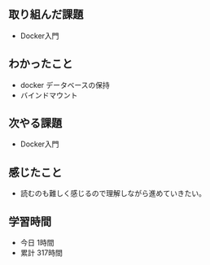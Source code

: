 ## 取り組んだ課題
- Docker入門
## わかったこと
- docker データベースの保持
- バインドマウント
## 次やる課題
- Docker入門
## 感じたこと
- 読むのも難しく感じるので理解しながら進めていきたい。
## 学習時間
- 今日 1時間
- 累計 317時間